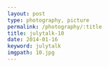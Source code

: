 ```yaml
---
layout: post
type: photography, picture
permalink: /photography/:title
title: julytalk-10
date: 2014-01-16
keyword: julytalk
imgpath: 10.jpg
---
```



